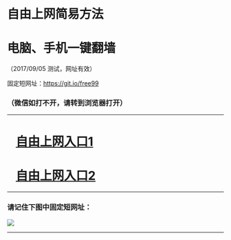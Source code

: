﻿# 自由上网简易方法

# 电脑、手机一键翻墙

（2017/09/05 测试，网址有效）

固定短网址：https://git.io/free99

### （微信如打不开，请转到浏览器打开）


***





# &nbsp;&nbsp; <a href="http://ft1075523742.fwq-tz1001.xyz/fwqtz01.html?t=090500117570 " target="_blank">自由上网入口1</a>
# &nbsp;&nbsp; <a href="http://ft2686724657.fwq-tz1002.xyz/fwqtz02.html?t=09050012145 " target="_blank">自由上网入口2</a>
***

### 请记住下图中固定短网址：

<img src="https://s3-us-west-2.amazonaws.com/fwq-1001/yjfq-20170905okok.png" /> 


***

